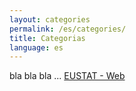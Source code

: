 ```yaml
---
layout: categories
permalink: /es/categories/
title: Categorias
language: es
---
```


bla bla bla ...
[EUSTAT - Web](https://www.eustat.eus/about/links_c.html)
